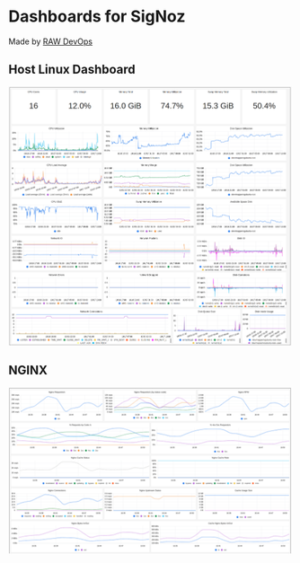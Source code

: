 # Dashboards for SigNoz 

Made by [RAW DevOps](rawdevops.io)


## Host Linux Dashboard

![Host-linux](./images/linux-host-metrics.png)

## NGINX

![NGINX](./images/nginx-dashboard-signoz.png)